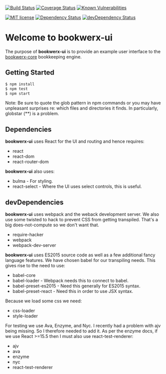 [![Build Status](https://travis-ci.org/bostontrader/bookwerx-ui.svg?branch=react)](https://travis-ci.org/bostontrader/bookwerx-ui)
[![Coverage Status](https://coveralls.io/repos/github/bostontrader/bookwerx-ui/badge.svg?branch=react)](https://coveralls.io/github/bostontrader/bookwerx-ui?branch=react)
[![Known Vulnerabilities](https://snyk.io/test/github/bostontrader/bookwerx-ui/badge.svg)](https://snyk.io/test/github/bostontrader/bookwerx-ui)

[![MIT license](http://img.shields.io/badge/license-MIT-brightgreen.svg)](http://opensource.org/licenses/MIT)
[![Dependency Status](https://david-dm.org/bostontrader/bookwerx-ui.svg)](https://david-dm.org/bostontrader/bookwerx-ui)
[![devDependency Status](https://david-dm.org/bostontrader/bookwerx-ui/dev-status.svg)](https://david-dm.org/bostontrader/bookwerx-ui#info=devDependencies)

# Welcome to bookwerx-ui

The purpose of **bookwerx-ui** is to provide an example user interface to the [bookwerx-core](https://github.com/bostontrader/bookwerx-core) bookkeeping engine.


## Getting Started

```sh
$ npm install
$ npm test
$ npm start
```

Note: Be sure to quote the glob pattern in npm commands or you may have unpleasant surprises re: which files and directories it finds.  In particularly, globstar (**) is a problem.


## Dependencies

**bookwerx-ui** uses React for the UI and routing and hence requires:

* react
* react-dom
* react-router-dom

**bookwerx-ui** also uses:

* bulma - For styling.
* react-select - Where the UI uses select controls, this is useful.

## devDependencies

**bookwerx-ui** uses webpack and the weback development server. We also use some twisted to hack to prevent CSS from getting transpiled.  That's a big does-not-compute so we don't want that.

* require-hacker
* webpack
* webpack-dev-server

**bookwerx-ui** uses ES2015 source code as well as a few additional fancy language features.  We have chosen babel for our transpiling needs. This gives rise to the need to use:

* babel-core
* babel-loader - Webpack needs this to connect to babel.
* babel-preset-es2015 - Need this generally for ES2015 syntax.
* babel-preset-react - Need this in order to use JSX syntax.

Because we load some css we need:

* css-loader
* style-loader

For testing we use Ava, Enzyme, and Nyc.  I recently had a problem with ajv being missing.  So I therefore needed to add it.  As per the enzyme docs, if we use React >=15.5 then I must also use react-test-renderer:

* ajv
* ava
* enzyme
* nyc
* react-test-renderer
